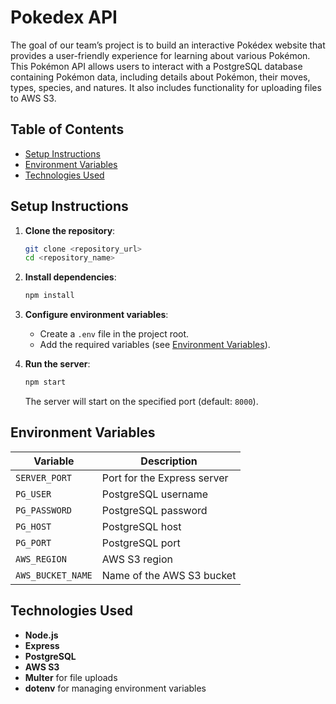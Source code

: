 # Pokedex API

The goal of our team’s project is to build an interactive Pokédex website that provides a user-friendly experience for learning about various Pokémon.
This Pokémon API allows users to interact with a PostgreSQL database containing Pokémon data, including details about Pokémon, their moves, types, species, and natures. It also includes functionality for uploading files to AWS S3.

## Table of Contents

- [Setup Instructions](#setup-instructions)
- [Environment Variables](#environment-variables)
- [Technologies Used](#technologies-used)

## Setup Instructions

1. **Clone the repository**:

   ```bash
   git clone <repository_url>
   cd <repository_name>
   ```

2. **Install dependencies**:

   ```bash
   npm install
   ```

3. **Configure environment variables**:

   - Create a `.env` file in the project root.
   - Add the required variables (see [Environment Variables](#environment-variables)).

4. **Run the server**:
   ```bash
   npm start
   ```
   The server will start on the specified port (default: `8000`).

## Environment Variables

| Variable          | Description                 |
| ----------------- | --------------------------- |
| `SERVER_PORT`     | Port for the Express server |
| `PG_USER`         | PostgreSQL username         |
| `PG_PASSWORD`     | PostgreSQL password         |
| `PG_HOST`         | PostgreSQL host             |
| `PG_PORT`         | PostgreSQL port             |
| `AWS_REGION`      | AWS S3 region               |
| `AWS_BUCKET_NAME` | Name of the AWS S3 bucket   |

## Technologies Used

- **Node.js**
- **Express**
- **PostgreSQL**
- **AWS S3**
- **Multer** for file uploads
- **dotenv** for managing environment variables
